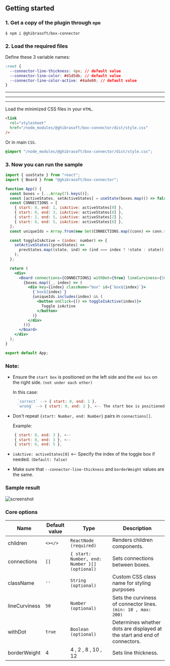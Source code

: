 ## Getting started

### 1. Get a copy of the plugin through `npm`

```
$ npm i @ghibrasoft/box-connector
```

### 2. Load the required files

Define these 3 variable names:

```css
:root {
  --connector-line-thickness: 4px; // default value
  --connector-line-color: #d1d5db; // default value
  --connector-line-color-active: #4ade80; // default value
}
```

---

---

---

Load the minimized CSS files in your `HTML`.

```html
<link
  rel="stylesheet"
  href="/node_modules/@ghibrasoft/box-connector/dist/style.css"
/>
```

Or in main `CSS`.

```css
@import "/node_modules/@ghibrasoft/box-connector/dist/style.css";
```

### 3. Now you can run the sample

```jsx
import { useState } from "react";
import { Board } from "@ghibrasoft/box-connector";

function App() {
  const boxes = [...Array(7).keys()];
  const [activeStates, setActiveStates] = useState(boxes.map(() => false));
  const CONNECTIONS = [
    { start: 0, end: 1, isActive: activeStates[0] },
    { start: 0, end: 3, isActive: activeStates[0] },
    { start: 2, end: 5, isActive: activeStates[2] },
    { start: 6, end: 5, isActive: activeStates[6] },
  ];
  const uniqueIds = Array.from(new Set(CONNECTIONS.map((conn) => conn.start)));

  const toggleIsActive = (index: number) => {
    setActiveStates((prevStates) =>
      prevStates.map((state, ind) => (ind === index ? !state : state))
    );
  };

  return (
    <div>
      <Board connections={CONNECTIONS} withDot={true} lineCurviness={50}>
        {boxes.map((_, index) => (
          <div key={index} className="box" id={`box${index}`}>
            {`box${index}`}
            {uniqueIds.includes(index) && (
              <button onClick={() => toggleIsActive(index)}>
                Toggle isActive
              </button>
            )}
          </div>
        ))}
      </Board>
    </div>
  );
}

export default App;
```

### Note:

- Ensure the `start box` is positioned on the left side and the `end box` on the right side. `(not under each other)`

  In this case:

  ```jsx
    `correct` --> { start: 0, end: 1 },
    `wrong` --> { start: 0, end: 2 }, <-- The start box is positioned above the end box
  ```

- Don't repeat `{start: Number, end: Number}` pairs in `connections[]`.

  Example:

```jsx
    { start: 0, end: 3 }, <--
    { start: 0, end: 3 }, <--
    { start: 6, end: 5 },
```

- `isActive: activeStates[0]` <-- Specify the index of the toggle box if needed. `(Default: false)`

- Make sure that `--connector-line-thickness` and `borderWeight` values are the same.

### Sample result

![screenshot](https://github.com/Ghibrasoft/box_connectors/assets/96905686/4fda7054-14d4-4562-a3b0-e551c60e37c2)

### Core options

| Name          | Default value | Type                                          | Description                                                               |
| ------------- | ------------- | --------------------------------------------- | ------------------------------------------------------------------------- |
| children      | `<></>`       | `ReactNode (required)`                        | Renders children components.                                              |
| connections   | `[]`          | `{ start: Number, end: Number }[] (optional)` | Sets connections between boxes.                                           |
| className     | `''`          | `String (optional)`                           | Custom CSS class name for styling purposes                                |
| lineCurviness | `50`          | `Number (optional)`                           | Sets the curviness of connector lines. `(min: 10 , max: 200)`             |
| withDot       | `true`        | `Boolean (optional)`                          | Determines whether dots are displayed at the start and end of connectors. |
| borderWeight  | 4             | 4 , 2 , 8 , 10 , 12                           | Sets line thickness.                                                      |
